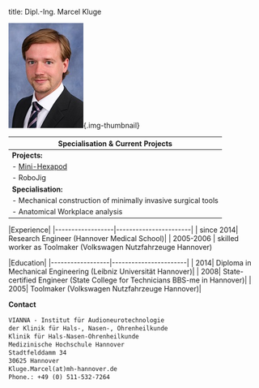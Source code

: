 ﻿title: Dipl.-Ing. Marcel Kluge


![Image Marcel Kluge](Marcel_2.jpg){.img-thumbnail}


|Specialisation	& Current Projects|
|-----------------------------------------|
|**Projects:** |					
|-   [Mini-Hexapod](http://www.vianna.de/01_workgroups/majdani/projects/hexapod.html)|
|-   RoboJig |
|**Specialisation:** |
|-   Mechanical construction of minimally invasive surgical tools|
|-   Anatomical Workplace analysis|


|Experience|
|------------------|-----------------------|
| since 2014| Research Engineer (Hannover Medical School)|
| 2005-2006 | skilled worker as Toolmaker (Volkswagen Nutzfahrzeuge Hannover)

|Education|
|------------------|-----------------------|
| 2014| Diploma in Mechanical Engineering (Leibniz Universität Hannover)|
| 2008| State-certified Engineer (State College for Technicians BBS-me in Hannover)|
| 2005| Toolmaker (Volkswagen Nutzfahrzeuge Hannover)|

**Contact**

	VIANNA - Institut für Audioneurotechnologie
	der Klinik für Hals-, Nasen-, Ohrenheilkunde
	Klinik für Hals-Nasen-Ohrenheilkunde
	Medizinische Hochschule Hannover
	Stadtfelddamm 34
	30625 Hannover
	Kluge.Marcel(at)mh-hannover.de
	Phone.: +49 (0) 511-532-7264                       
